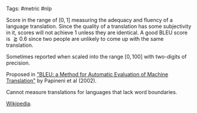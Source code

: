 Tags: #metric #nlp 

Score in the range of $[0, 1]$ measuring the adequacy and fluency of a language translation.  Since the quality of a translation has some subjectivity in it, scores will not achieve $1$ unless they are identical.  A good BLEU score is $\gtrapprox 0.6$ since two people are unlikely to come up with the same translation.

Sometimes reported when scaled into the range $[0, 100]$ with two-digits of precision.

Proposed in ["BLEU: a Method for Automatic Evaluation of Machine Translation"](http://www.aclweb.org/anthology/P02-1040.pdf) by Papineni et al (2002).

Cannot measure translations for languages that lack word boundaries.

[Wikipedia](https://en.wikipedia.org/wiki/BLEU).